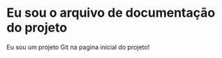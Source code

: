 # Eu sou o arquivo de documentação do projeto


Eu sou um projeto Git na pagina inicial do projeto!
